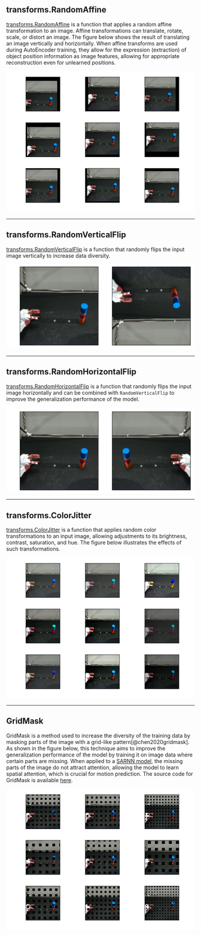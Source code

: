 ## transforms.RandomAffine
[transforms.RandomAffine](https://pytorch.org/vision/main/generated/torchvision.transforms.RandomAffine.html) is a function that applies a random affine transformation to an image. Affine transformations can translate, rotate, scale, or distort an image. The figure below shows the result of translating an image vertically and horizontally. When affine transforms are used during AutoEncoder training, they allow for the expression (extraction) of object position information as image features, allowing for appropriate reconstruction even for unlearned positions.


[![random_affine](img/random_affine.png)](img/random_affine.png)


----
## transforms.RandomVerticalFlip
[transforms.RandomVerticalFlip](https://pytorch.org/vision/main/generated/torchvision.transforms.RandomVerticalFlip.html) is a function that randomly flips the input image vertically to increase data diversity.

[![vertical_flip](img/vertical_flip.png)](img/vertical_flip.png)


----
## transforms.RandomHorizontalFlip
[transforms.RandomHorizontalFlip](https://pytorch.org/vision/main/generated/torchvision.transforms.RandomHorizontalFlip.html) is a function that randomly flips the input image horizontally and can be combined with `RandomVerticalFlip` to improve the generalization performance of the model.


[![horizontal_flip](img/horizontal_flip.png)](img/horizontal_flip.png)


----
## transforms.ColorJitter
[transforms.ColorJitter](https://pytorch.org/vision/main/generated/torchvision.transforms.ColorJitter.html) is a function that applies random color transformations to an input image, allowing adjustments to its brightness, contrast, saturation, and hue. The figure below illustrates the effects of such transformations.

[![color_jitter](img/color_jitter.png)](img/color_jitter.png)


----
## GridMask
GridMask is a method used to increase the diversity of the training data by masking parts of the image with a grid-like pattern[@chen2020gridmask]. As shown in the figure below, this technique aims to improve the generalization performance of the model by training it on image data where certain parts are missing. When applied to a [SARNN model](../model/SARNN.md), the missing parts of the image do not attract attention, allowing the model to learn spatial attention, which is crucial for motion prediction. The source code for GridMask is available [here](https://github.com/ogata-lab/eipl/blob/master/eipl/layer/GridMask.py).


[![grid_mask](img/grid_mask.png)](img/grid_mask.png)